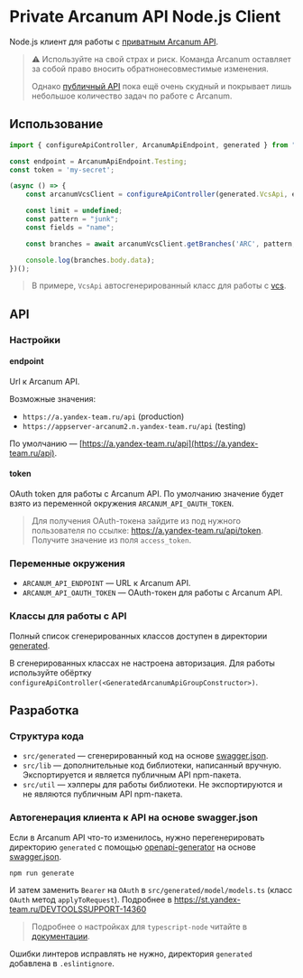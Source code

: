 # Private Arcanum API Node.js Client

Node.js клиент для работы с [приватным Arcanum API][private_arcanum_api].

> :warning: Используйте на свой страх и риск. Команда Arcanum оставляет за собой право вносить обратнонесовместимые изменения.
> 
> Однако [публичный API][public_arcanum_api] пока ещё очень скудный и покрывает лишь небольшое количество задач по работе с Arcanum.

[private_arcanum_api]: https://a.yandex-team.ru/api/swagger/index.html?url=https%3A%2F%2Fa.yandex-team.ru%2Fapi%2Fswagger.json
[public_arcanum_api]: https://a.yandex-team.ru/api/swagger/index.html

## Использование

```ts
import { configureApiController, ArcanumApiEndpoint, generated } from "@yandex-int/si.ci.arcanum-api";

const endpoint = ArcanumApiEndpoint.Testing;
const token = 'my-secret';

(async () => {
    const arcanumVcsClient = configureApiController(generated.VcsApi, endpoint, token);

    const limit = undefined;
    const pattern = "junk";
    const fields = "name";

    const branches = await arcanumVcsClient.getBranches('ARC', pattern, limit, fields);

    console.log(branches.body.data);
})();
```

> В примере, `VcsApi` автосгенерированный класс для работы с [vcs](https://a.yandex-team.ru/api/swagger/index.html#/vcs).

## API

### Настройки

#### endpoint

Url к Arcanum API.

Возможные значения:

* `https://a.yandex-team.ru/api` (production)
* `https://appserver-arcanum2.n.yandex-team.ru/api` (testing)

По умолчанию — [https://a.yandex-team.ru/api](https://a.yandex-team.ru/api).

#### token

OAuth token для работы с Arcanum API. По умолчанию значение будет взято из переменной окружения `ARCANUM_API_OAUTH_TOKEN`.

> Для получения OAuth-токена зайдите из под нужного пользователя по ссылке: https://a.yandex-team.ru/api/token. Получите значение из поля `access_token`.

### Переменные окружения

* `ARCANUM_API_ENDPOINT` — URL к Arcanum API. 
* `ARCANUM_API_OAUTH_TOKEN` — OAuth-токен для работы с Arcanum API.

### Классы для работы с API

Полный список сгенерированных классов доступен в директории [generated](https://a.yandex-team.ru/arc_vcs/frontend/projects/infratest/packages/arcanum-api/src/generated/api/apis.ts).

В сгенерированных классах не настроена авторизация. Для работы используйте обёртку `configureApiController(<GeneratedArcanumApiGroupConstructor>)`.

## Разработка

### Структура кода

* `src/generated` — сгенерированный код на основе [swagger.json][swagger_json].
* `src/lib` — дополнительные код библиотеки, написанный вручную. Экспортируется и является публичным API npm-пакета.
* `src/util` — хэлперы для работы библиотеки. Не экспортируются и не являются публичным API npm-пакета.

### Автогенерация клиента к API на основе swagger.json

Если в Arcanum API что-то изменилось, нужно перегенерировать директорию `generated` с помощью [openapi-generator](https://openapi-generator.tech/) на основе [swagger.json][swagger_json].

[swagger_json]: https://a.yandex-team.ru/api/swagger.json

```shell
npm run generate
```

И затем заменить `Bearer` на `OAuth` в `src/generated/model/models.ts` (класс `OAuth` метод `applyToRequest`). Подробнее в https://st.yandex-team.ru/DEVTOOLSSUPPORT-14360

> Подробнее о настройках для `typescript-node` читайте в [документации](https://openapi-generator.tech/docs/generators/typescript-node).

Ошибки линтеров исправлять не нужно, директория `generated` добавлена в `.eslintignore`.
